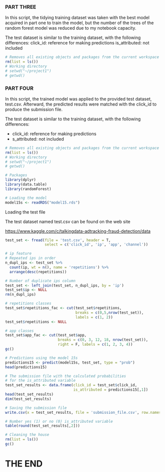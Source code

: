 ### PART THREE

In this script, the tidying training dataset was taken with the best model 
acquired in part one to train the model, but the number of the trees of the 
random forest model was reduced due to my notebook capacity.

The test dataset is similar to the training dataset, with the following 
differences:
click_id: reference for making predictions
is_attributed: not included

``` r
# Removes all existing objects and packages from the current workspace
rm(list = ls())
# Working directory 
# setwd("~/project1")
# getwd()
```
### PART FOUR

In this script, the trained model was applied to the provided test dataset, 
test.csv. Afterward, the predicted results were matched with the click_id 
to produce the submission file.

The test dataset is similar to the training dataset, with the following 
differences:
* click_id: reference for making predictions
* s_attributed: not included

``` r
# Removes all existing objects and packages from the current workspace
rm(list = ls())
# Working directory 
# setwd("~/project1")
# getwd()
```

``` r
# Packages
library(dplyr)
library(data.table)
library(randomForest)
```

``` r
# Loading the model
model15s <- readRDS("model15.rds")
``` 

Loading the test file

The test dataset named test.csv can be found on the web site

https://www.kaggle.com/c/talkingdata-adtracking-fraud-detection/data

``` r
test_set <- fread(file = 'test.csv', header = T, 
                  select = c('click_id', 'ip', 'app', 'channel'))
```

``` r
# ip feature
# Repeated ips in order
n_dupl_ips <- test_set %>%
  count(ip, wt = n(), name = 'repetitions') %>%
  arrange(desc(repetitions))
``` 

``` r
# Number of duplicate ips column
test_set <- left_join(test_set, n_dupl_ips, by = 'ip')
test_set$ip <- NULL
rm(n_dupl_ips)
```

``` r
# repetitions classes
test_set$repetitions_fac <- cut(test_set$repetitions,
                                breaks = c(0,5,nrow(test_set)), 
                                labels = c(1, 2))
test_set$repetitions <- NULL
``` 

``` r
# app classes
test_set$app_fac <- cut(test_set$app,
                        breaks = c(0, 3, 12, 18, nrow(test_set)),
                        right = F, labels = c(1, 2, 3, 4))
gc()
``` 

``` r
# Predictions using the model 15s
predictions15 <- predict(model15s, test_set, type = "prob")
head(predictions15)
```

``` r
# The submission file with the calculated probabilities 
# for the is_attributed variable
test_set_results <- data.frame(click_id = test_set$click_id, 
                               is_attributed = predictions15[,1])
head(test_set_results)
dim(test_set_results)
``` 

``` r
# Saving the submission file
write.csv(x = test_set_results, file = 'submission_file.csv', row.names = F)
```

``` r
# Number yes (1) or no (0) is_attributed variable
table(round(test_set_results[,2]))
```

``` r
# Cleaning the house
rm(list = ls())
gc()
```
# THE END
